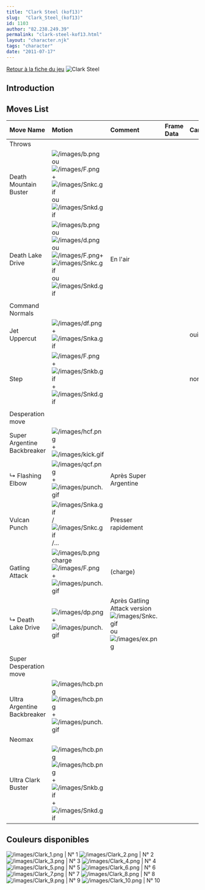 ```yaml
---
title: "Clark Steel (kof13)"
slug:  "Clark_Steel_(kof13)"
id: 1103
author: "82.238.249.39"
permalink: "clark-steel-kof13.html"
layout: "character.njk"
tags: "character"
date: "2011-07-17"
---
```


[Retour à la fiche du
jeu](http://basgrospoing.fr/wiki/index.php?title=The_King_of_Fighters_XIII)
![Clark Steel](/images/Clarkkof13.gif "Clark Steel")

## Introduction

## Moves List

| Move Name                   | Motion                                                                                                                                                                                        | Comment                                                                                                       | Frame Data | Cancelable | Damage LOW/HIGH/EX |
|:----------------------------|:----------------------------------------------------------------------------------------------------------------------------------------------------------------------------------------------|:--------------------------------------------------------------------------------------------------------------|:-----------|:-----------|:-------------------|
| Throws                      |                                                                                                                                                                                               |                                                                                                               |            |            |                    |
| Death Mountain Buster       | ![](/images/b.png "/images/b.png") ou ![](/images/F.png "/images/F.png") + ![](/images/Snkc.gif "/images/Snkc.gif") ou ![](/images/Snkd.gif "/images/Snkd.gif")                               |                                                                                                               |            |            | 100                |
| Death Lake Drive            | ![](/images/b.png "/images/b.png")ou![](/images/d.png "/images/d.png")ou![](/images/F.png "/images/F.png")+![](/images/Snkc.gif "/images/Snkc.gif")ou![](/images/Snkd.gif "/images/Snkd.gif") | En l'air                                                                                                      |            |            | 135                |
|                             |                                                                                                                                                                                               |                                                                                                               |            |            |                    |
| Command Normals             |                                                                                                                                                                                               |                                                                                                               |            |            |                    |
| Jet Uppercut                | ![](/images/df.png "/images/df.png") + ![](/images/Snka.gif "/images/Snka.gif")                                                                                                               |                                                                                                               |            | oui        | 65                 |
| Step                        | ![](/images/F.png "/images/F.png") + ![](/images/Snkb.gif "/images/Snkb.gif")+![](/images/Snkd.gif "/images/Snkd.gif")                                                                        |                                                                                                               |            | non        | 0                  |
|                             |                                                                                                                                                                                               |                                                                                                               |            |            |                    |
| Desperation move            |                                                                                                                                                                                               |                                                                                                               |            |            |                    |
| Super Argentine Backbreaker | ![](/images/hcf.png "/images/hcf.png") + ![](/images/kick.gif "/images/kick.gif")                                                                                                             |                                                                                                               |            |            |                    |
| ↳ Flashing Elbow            | ![](/images/qcf.png "/images/qcf.png") + ![](/images/punch.gif "/images/punch.gif")                                                                                                           | Après Super Argentine                                                                                         |            |            |                    |
| Vulcan Punch                | ![](/images/Snka.gif "/images/Snka.gif")/![](/images/Snkc.gif "/images/Snkc.gif")/...                                                                                                         | Presser rapidement                                                                                            |            |            |                    |
| Gatling Attack              | ![](/images/b.png "/images/b.png")charge![](/images/F.png "/images/F.png") + ![](/images/punch.gif "/images/punch.gif")                                                                       | (charge)                                                                                                      |            |            |                    |
| ↳ Death Lake Drive          | ![](/images/dp.png "/images/dp.png") + ![](/images/punch.gif "/images/punch.gif")                                                                                                             | Après Gatling Attack version ![](/images/Snkc.gif "/images/Snkc.gif") ou ![](/images/ex.png "/images/ex.png") |            |            |                    |
|                             |                                                                                                                                                                                               |                                                                                                               |            |            |                    |
| Super Desperation move      |                                                                                                                                                                                               |                                                                                                               |            |            |                    |
| Ultra Argentine Backbreaker | ![](/images/hcb.png "/images/hcb.png")![](/images/hcb.png "/images/hcb.png") + ![](/images/punch.gif "/images/punch.gif")                                                                     |                                                                                                               |            |            |                    |
| Neomax                      |                                                                                                                                                                                               |                                                                                                               |            |            |                    |
| Ultra Clark Buster          | ![](/images/hcb.png "/images/hcb.png")![](/images/hcb.png "/images/hcb.png") + ![](/images/Snkb.gif "/images/Snkb.gif")+![](/images/Snkd.gif "/images/Snkd.gif")                              |                                                                                                               |            |            |                    |

## Couleurs disponibles

![](/images/Clark_1.png "/images/Clark_1.png") \| N° 1
![](/images/Clark_2.png "/images/Clark_2.png") \| N° 2
![](/images/Clark_3.png "/images/Clark_3.png") \| N° 3
![](/images/Clark_4.png "/images/Clark_4.png") \| N° 4
![](/images/Clark_5.png "/images/Clark_5.png") \| N° 5
![](/images/Clark_6.png "/images/Clark_6.png") \| N° 6
![](/images/Clark_7.png "/images/Clark_7.png") \| N° 7
![](/images/Clark_8.png "/images/Clark_8.png") \| N° 8
![](/images/Clark_9.png "/images/Clark_9.png") \| N° 9
![](/images/Clark_10.png "/images/Clark_10.png") \| N° 10
